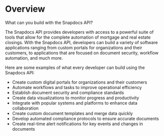 # Overview

What can you build with the Snapdocs API?

The Snapdocs API provides developers with access to a powerful suite of tools that allow for the complete automation of mortgage and real estate closings. With the Snapdocs API, developers can build a variety of software applications ranging from custom portals for organizations and their customers, to applications that are focused on document security, workflow automation, and much more.

Here are some examples of what every developer can build using the Snapdocs API:

- Create custom digital portals for organizations and their customers
- Automate workflows and tasks to improve operational efficiency
- Establish document security and compliance standards
- Create data visualizations to monitor progress and productivity
- Integrate with popular systems and platforms to enhance data collaboration
- Create custom document templates and merge data quickly
- Develop automated compliance protocols to ensure accurate documents
- Create real-time alert notifications for key events and changes in documents

